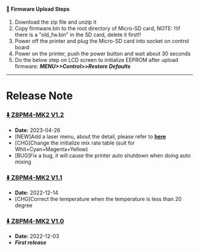 #### :green_book: Firmware Upload Steps
1. Download the zip file and unzip it
2. Copy firmware.bin to the root directory of Micro-SD card, 
NOTE: !!if there is a "old_fw.bin" in the SD card, delete it first!!
3. Power off the printer and plug the Micro-SD card into socket on control board
4. Power on the printer, push the power button and wait about 30 seconds
5. Do the below step on LCD screen to initialize EEPROM after upload firmware:  ***MENU>>Control>>Restore Defaults***

----
# Release Note
<!-- ### [:arrow_down: Z8PM4-MK2 V1.4](./Z8PM4MK2_V1_4.zip) -->
<!-- - **Date:** 2023-08-15 -->
<!-- - [**CHG**] Build on new PlatformIO core 6.0. -->
<!-- - [**CHG**] Optimize Configure menu. -->
<!-- - [**CHG**] Optimize Mixer Menu. -->
<!-- - [**NEW**] Enable the function of separately adjusting parameters such as steps/mm for each extruder     -->
<!-- - [**CHG**] Improved processing logic for high and low temperature error alarms. -->
<!-- - [**CHG**] Increase the knob running speed for selecting menu options on the main menu. -->
<!-- - [**CHG**] Correct Steps/mm of extruders. -->
<!-- - [**BUG**] Fix some known bugs on power loss recovery feature. -->
<!-- - [**BUG**] Fix the issue where the machine crashes when starting the gradient mixing during printing.  -->

### [:arrow_down: Z8PM4-MK2 V1.2](./Z8PM4MK2_V1_2.zip)
- **Date:** 2023-04-26
- [NEW]Add a laser menu, about the detail, please refer to [**here**](https://github.com/ZONESTAR3D/Upgrade-kit-guide/tree/main/Laser_Engraving#two-turn-on-the-laser-engine-feature)
- [CHG]Change the initialize mix rate table (suit for Whit+Cyan+Magenta+Yellow)
- [BUG]Fix a bug, it will cause the printer auto shutdown when doing auto mixing

### [:arrow_down: Z8PM4-MK2 V1.1](./Z8PM4MK2_V1_1.zip)
- **Date:** 2022-12-14
- [CHG]Correct the temperature when the temperature is less than 20 degree

### [:arrow_down: Z8PM4-MK2 V1.0](./Z8PM4MK2_V1_0.zip)
- **Date:** 2022-12-03
- ***First release***